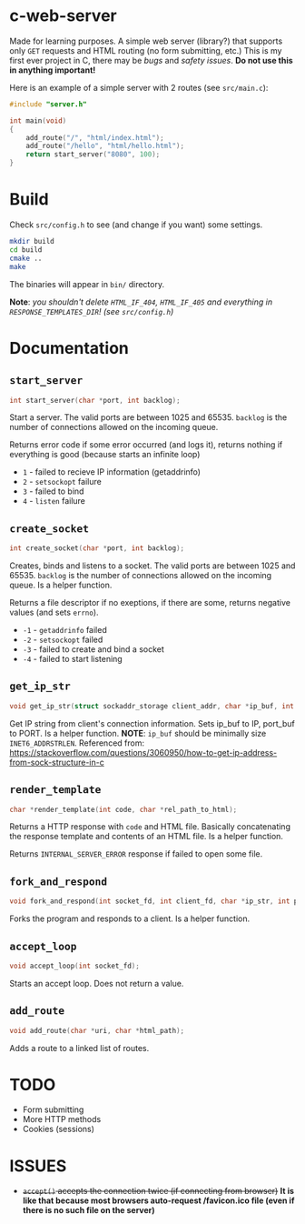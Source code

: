 # c-web-server
Made for learning purposes. A simple web server (library?) that supports only `GET` requests and HTML routing (no form submitting, etc.) This is my first ever project in C, there may be *bugs* and *safety issues*. **Do not use this in anything important!**

Here is an example of a simple server with 2 routes (see `src/main.c`):

```c
#include "server.h"

int main(void)
{
    add_route("/", "html/index.html");
    add_route("/hello", "html/hello.html");
    return start_server("8080", 100);
}
```

# Build

Check `src/config.h` to see (and change if you want) some settings.

```bash
mkdir build
cd build
cmake ..
make
```

The binaries will appear in `bin/` directory.

**Note**: *you shouldn't delete `HTML_IF_404`, `HTML_IF_405` and everything in `RESPONSE_TEMPLATES_DIR`! (see `src/config.h`)*

# Documentation

## `start_server`

```c
int start_server(char *port, int backlog);
```

Start a server. The valid ports are between 1025 and 65535. `backlog` is the number of connections allowed on the incoming queue.

Returns error code if some error occurred (and logs it), returns nothing if everything is good (because starts an infinite loop)

* `1` - failed to recieve IP information (getaddrinfo)
* `2` - `setsockopt` failure
* `3` - failed to bind
* `4` - `listen` failure

## `create_socket`

```c
int create_socket(char *port, int backlog);
```

Creates, binds and listens to a socket. The valid ports are between 1025 and 65535. `backlog` is the number of connections allowed on the incoming queue. Is a helper function.

Returns a file descriptor if no exeptions, if there are some, returns negative values (and sets `errno`).

* `-1` - `getaddrinfo` failed
* `-2` - `setsockopt` failed
* `-3` - failed to create and bind a socket
* `-4` - failed to start listening

## `get_ip_str`

```c
void get_ip_str(struct sockaddr_storage client_addr, char *ip_buf, int *port_buf);
```

Get IP string from client's connection information. Sets ip_buf to IP, port_buf to PORT. Is a helper function.
**NOTE**: `ip_buf` should be minimally size `INET6_ADDRSTRLEN`.
Referenced from: https://stackoverflow.com/questions/3060950/how-to-get-ip-address-from-sock-structure-in-c

## `render_template`

```c
char *render_template(int code, char *rel_path_to_html);
```

Returns a HTTP response with `code` and HTML file. Basically concatenating the response template and contents of an HTML file. Is a helper function.

Returns `INTERNAL_SERVER_ERROR` response if failed to open some file.

## `fork_and_respond`

```c
void fork_and_respond(int socket_fd, int client_fd, char *ip_str, int port);
```

Forks the program and responds to a client. Is a helper function.

## `accept_loop`

```c
void accept_loop(int socket_fd);
```

Starts an accept loop. Does not return a value.

## `add_route`

```c
void add_route(char *uri, char *html_path);
```

Adds a route to a linked list of routes.

# TODO
- Form submitting
- More HTTP methods
- Cookies (sessions)

# ISSUES
- ~~`accept()` accepts the connection twice (if connecting from browser)~~ **It is like that because most browsers auto-request /favicon.ico file (even if there is no such file on the server)**

